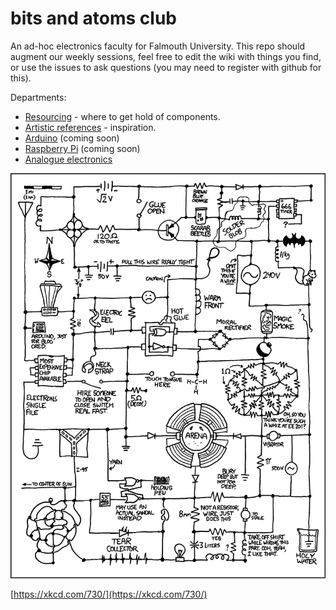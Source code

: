 # bits and atoms club

An ad-hoc electronics faculty for Falmouth University. This repo should augment our weekly sessions, feel free to edit the wiki with things you find, or use the issues to ask questions (you may need to register with github for this).

Departments:

* [Resourcing](https://github.com/fo-am/bits-and-atoms-club/wiki/Resourcing) - where to get hold of components.
* [Artistic references](https://github.com/fo-am/bits-and-atoms-club/wiki/Artistic-references) - inspiration.
* [Arduino](https://github.com/fo-am/bits-and-atoms-club/wiki/Arduino) (coming soon)
* [Raspberry Pi](https://github.com/fo-am/bits-and-atoms-club/wiki/Raspberry-Pi) (coming soon)
* [Analogue electronics](https://github.com/fo-am/bits-and-atoms-club/wiki/Analogue-electronics)

![](https://github.com/fo-am/bits-and-atoms-club/blob/master/circuit_diagram.png)

[https://xkcd.com/730/](https://xkcd.com/730/)
